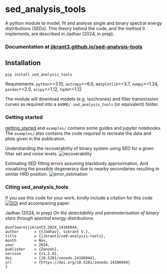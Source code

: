 # sed_analysis_tools
A python module to model, fit and analyse single and binary spectral energy distributions (SEDs). This theory behind the code, and the method it implements, are described in Jadhav (2024, in prep).

### Documentation at [jikrant3.github.io/sed-analysis-tools](https://jikrant3.github.io/sed-analysis-tools)



## Installation
```
pip install sed_analysis_tools
```
Requirements: 
`python`>=3.10, `astropy`>=6.0, `matplotlib`>=3.7, `numpy`>=1.24, `pandas`>=2.0, `scipy`>=1.12, `tqdm`>=1.12

The module will download models (e.g. isochrones) and filter transmission curves as required into a `$HOME/.sed_analysis_tools` (or equivalent) folder.

### Getting started
[getting_started](https://jikrant3.github.io/sed-analysis-tools/getting_started.html) and `examples/` contains some guides and jupyter notebooks. 
The `examples/` also contains the code required to recreate the data and plots given in the publication.

Understanding the recoverability of binary system using SED for a given filter set and noise levels.
![recoverability](sphinx/guide_error_estimation/demo_hrd_grid.jpg)

Estimating SED fitting errors assuming blackbody approximation. And visualizing the possible degeneracy due to nearby secondaries resulting in similar HRD position.
![error_estimation](sphinx/guide_error_estimation/error_estimation.png)
### Citing sed_analysis_tools
If you use this code for your work, kindly include a citation for this code [![DOI](https://zenodo.org/badge/856901189.svg)](https://zenodo.org/doi/10.5281/zenodo.13789847) and accompaning paper.

Jadhav (2024, in prep) _On the detectability and parameterisation of binary stars through spectral energy distributions_.

```
@software{jikrant3_2024_14166044,
author       = {{Jadhav}, Vikrant V.},
title        = {jikrant3/sed-analysis-tools},
month        = Nov,
year         = 2024,
publisher    = {Zenodo},
version      = {v1.2.0},
doi          = {10.5281/zenodo.14166044},
url          = {https://doi.org/10.5281/zenodo.14166044}
}

```